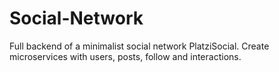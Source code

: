 # Social-Network
Full backend of a minimalist social network PlatziSocial. Create microservices with users, posts, follow and interactions.
